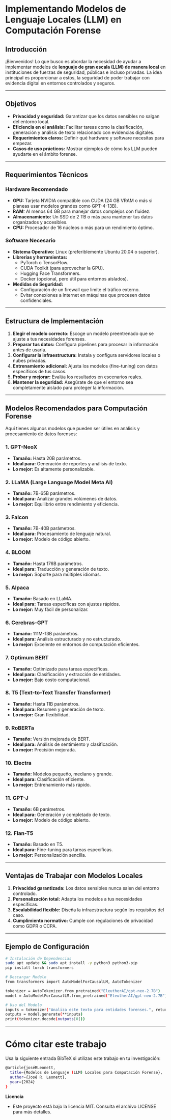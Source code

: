 # Implementando Modelos de Lenguaje Locales (LLM) en Computación Forense

## Introducción

¡Bienvenidos! Lo que busco es abordar la necesidad de ayudar a implementar modelos de **lenguaje de gran escala (LLM) de manera local** en instituciones de fuerzas de seguridad, públicas e incluso privadas. La idea principal es proporcionar a estos, la seguridad de poder trabajar con evidencia digital en entornos controlados y seguros.

---

## Objetivos

- **Privacidad y seguridad:** Garantizar que los datos sensibles no salgan del entorno local.
- **Eficiencia en el análisis:** Facilitar tareas como la clasificación, generación y análisis de texto relacionado con evidencias digitales.
- **Requerimientos claros:** Definir qué hardware y software necesitas para empezar.
- **Casos de uso prácticos:** Mostrar ejemplos de cómo los LLM pueden ayudarte en el ámbito forense.

---

## Requerimientos Técnicos

### Hardware Recomendado

- **GPU:** Tarjeta NVIDIA compatible con CUDA (24 GB VRAM o más si planeas usar modelos grandes como GPT-4-13B).
- **RAM:** Al menos 64 GB para manejar datos complejos con fluidez.
- **Almacenamiento:** Un SSD de 2 TB o más para mantener tus datos organizados y accesibles.
- **CPU:** Procesador de 16 núcleos o más para un rendimiento óptimo.

### Software Necesario

- **Sistema Operativo:** Linux (preferiblemente Ubuntu 20.04 o superior).
- **Librerías y herramientas:**
  - PyTorch o TensorFlow.
  - CUDA Toolkit (para aprovechar la GPU).
  - Hugging Face Transformers.
  - Docker (opcional, pero útil para entornos aislados).
- **Medidas de Seguridad:**
  - Configuración de un firewall que limite el tráfico externo.
  - Evitar conexiones a internet en máquinas que procesen datos confidenciales.

---

## Estructura de Implementación

1. **Elegir el modelo correcto:** Escoge un modelo preentrenado que se ajuste a tus necesidades forenses.
2. **Preparar tus datos:** Configura pipelines para procesar la información antes de usarla.
3. **Configurar la infraestructura:** Instala y configura servidores locales o nubes privadas.
4. **Entrenamiento adicional:** Ajusta los modelos (fine-tuning) con datos específicos de tus casos.
5. **Probar y mejorar:** Evalúa los resultados en escenarios reales.
6. **Mantener la seguridad:** Asegúrate de que el entorno sea completamente aislado para proteger la información.

---

## Modelos Recomendados para Computación Forense

Aquí tienes algunos modelos que pueden ser útiles en análisis y procesamiento de datos forenses:

### 1. **GPT-NeoX**
- **Tamaño:** Hasta 20B parámetros.
- **Ideal para:** Generación de reportes y análisis de texto.
- **Lo mejor:** Es altamente personalizable.

### 2. **LLaMA (Large Language Model Meta AI)**
- **Tamaño:** 7B-65B parámetros.
- **Ideal para:** Analizar grandes volúmenes de datos.
- **Lo mejor:** Equilibrio entre rendimiento y eficiencia.

### 3. **Falcon**
- **Tamaño:** 7B-40B parámetros.
- **Ideal para:** Procesamiento de lenguaje natural.
- **Lo mejor:** Modelo de código abierto.

### 4. **BLOOM**
- **Tamaño:** Hasta 176B parámetros.
- **Ideal para:** Traducción y generación de texto.
- **Lo mejor:** Soporte para múltiples idiomas.

### 5. **Alpaca**
- **Tamaño:** Basado en LLaMA.
- **Ideal para:** Tareas específicas con ajustes rápidos.
- **Lo mejor:** Muy fácil de personalizar.

### 6. **Cerebras-GPT**
- **Tamaño:** 111M-13B parámetros.
- **Ideal para:** Análisis estructurado y no estructurado.
- **Lo mejor:** Excelente en entornos de computación eficientes.

### 7. **Optimum BERT**
- **Tamaño:** Optimizado para tareas específicas.
- **Ideal para:** Clasificación y extracción de entidades.
- **Lo mejor:** Bajo costo computacional.

### 8. **T5 (Text-to-Text Transfer Transformer)**
- **Tamaño:** Hasta 11B parámetros.
- **Ideal para:** Resumen y generación de texto.
- **Lo mejor:** Gran flexibilidad.

### 9. **RoBERTa**
- **Tamaño:** Versión mejorada de BERT.
- **Ideal para:** Análisis de sentimiento y clasificación.
- **Lo mejor:** Precisión mejorada.

### 10. **Electra**
- **Tamaño:** Modelos pequeño, mediano y grande.
- **Ideal para:** Clasificación eficiente.
- **Lo mejor:** Entrenamiento más rápido.

### 11. **GPT-J**
- **Tamaño:** 6B parámetros.
- **Ideal para:** Generación y completado de texto.
- **Lo mejor:** Modelo de código abierto.

### 12. **Flan-T5**
- **Tamaño:** Basado en T5.
- **Ideal para:** Fine-tuning para tareas específicas.
- **Lo mejor:** Personalización sencilla.

---

## Ventajas de Trabajar con Modelos Locales

1. **Privacidad garantizada:** Los datos sensibles nunca salen del entorno controlado.
2. **Personalización total:** Adapta los modelos a tus necesidades específicas.
3. **Escalabilidad flexible:** Diseña la infraestructura según los requisitos del caso.
4. **Cumplimiento normativo:** Cumple con regulaciones de privacidad como GDPR o CCPA.

---

## Ejemplo de Configuración

```bash
# Instalación de Dependencias
sudo apt update && sudo apt install -y python3 python3-pip
pip install torch transformers

# Descargar Modelo
from transformers import AutoModelForCausalLM, AutoTokenizer

tokenizer = AutoTokenizer.from_pretrained("EleutherAI/gpt-neo-2.7B")
model = AutoModelForCausalLM.from_pretrained("EleutherAI/gpt-neo-2.7B")

# Uso del Modelo
inputs = tokenizer("Analiza este texto para entidades forenses.", return_tensors="pt")
outputs = model.generate(**inputs)
print(tokenizer.decode(outputs[0]))

```
---
# Cómo citar este trabajo
Usa la siguiente entrada BibTeX si utilizas este trabajo en tu investigación:
```bash
@article{joséRLeonett,
  title={Modelos de Lenguaje (LLM) Locales para Computación Forense},
  author={José R. Leonett},
  year={2024}
}
```

**Licencia**
- Este proyecto está bajo la licencia MIT. Consulta el archivo LICENSE para más detalles.

